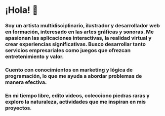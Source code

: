 # ¡Hola! 👋
               
                
###                   Soy un artista multidisciplinario, ilustrador y desarrollador web en formación, interesado en las artes gráficas y sonoras. Me apasionan las aplicaciones interactivas, la realidad virtual y crear experiencias significativas. Busco desarrollar tanto servicios empresariales como juegos que ofrezcan entretenimiento y valor.
###                  Cuento con conocimientos en marketing y lógica de programación, lo que me ayuda a abordar problemas de manera efectiva. 
###                  En mi tiempo libre, edito videos, colecciono piedras raras y exploro la naturaleza, actividades que me inspiran en mis proyectos.
               

